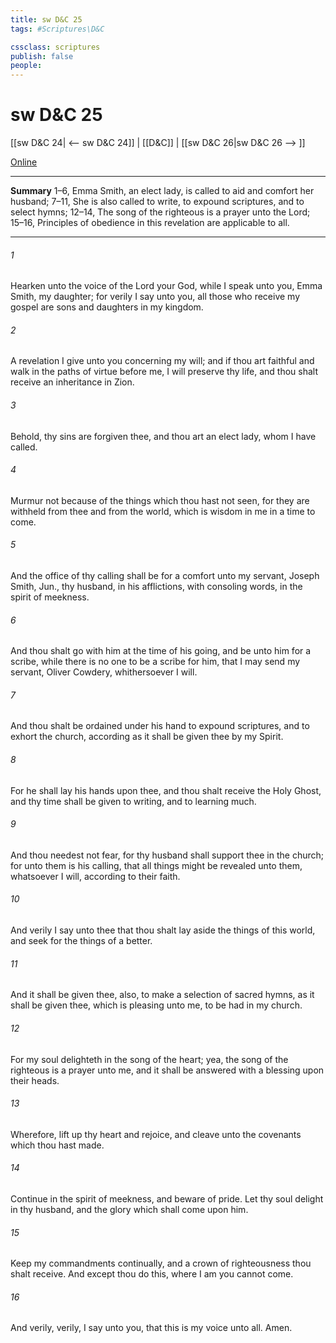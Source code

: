 ```yaml
---
title: sw D&C 25
tags: #Scriptures\D&C

cssclass: scriptures
publish: false
people:
---
```


# sw D&C 25
[[sw D&C 24| <-- sw D&C 24]] | [[D&C]] | [[sw D&C 26|sw D&C 26 --> ]]

[Online](https://churchofjesuschrist.org/study/scriptures/dc-testament/dc/25?lang=eng)

---
__Summary__
1–6, Emma Smith, an elect lady, is called to aid and comfort her husband; 7–11, She is also called to write, to expound scriptures, and to select hymns; 12–14, The song of the righteous is a prayer unto the Lord; 15–16, Principles of obedience in this revelation are applicable to all.

---
###### 1 
Hearken unto the voice of the Lord your God, while I speak unto you, Emma Smith, my daughter; for verily I say unto you, all those who receive my gospel are sons and daughters in my kingdom.

###### 2 
A revelation I give unto you concerning my will; and if thou art faithful and walk in the paths of virtue before me, I will preserve thy life, and thou shalt receive an inheritance in Zion.

###### 3 
Behold, thy sins are forgiven thee, and thou art an elect lady, whom I have called.

###### 4 
Murmur not because of the things which thou hast not seen, for they are withheld from thee and from the world, which is wisdom in me in a time to come.

###### 5 
And the office of thy calling shall be for a comfort unto my servant, Joseph Smith, Jun., thy husband, in his afflictions, with consoling words, in the spirit of meekness.

###### 6 
And thou shalt go with him at the time of his going, and be unto him for a scribe, while there is no one to be a scribe for him, that I may send my servant, Oliver Cowdery, whithersoever I will.

###### 7 
And thou shalt be ordained under his hand to expound scriptures, and to exhort the church, according as it shall be given thee by my Spirit.

###### 8 
For he shall lay his hands upon thee, and thou shalt receive the Holy Ghost, and thy time shall be given to writing, and to learning much.

###### 9 
And thou needest not fear, for thy husband shall support thee in the church; for unto them is his calling, that all things might be revealed unto them, whatsoever I will, according to their faith.

###### 10 
And verily I say unto thee that thou shalt lay aside the things of this world, and seek for the things of a better.

###### 11 
And it shall be given thee, also, to make a selection of sacred hymns, as it shall be given thee, which is pleasing unto me, to be had in my church.

###### 12 
For my soul delighteth in the song of the heart; yea, the song of the righteous is a prayer unto me, and it shall be answered with a blessing upon their heads.

###### 13 
Wherefore, lift up thy heart and rejoice, and cleave unto the covenants which thou hast made.

###### 14 
Continue in the spirit of meekness, and beware of pride. Let thy soul delight in thy husband, and the glory which shall come upon him.

###### 15 
Keep my commandments continually, and a crown of righteousness thou shalt receive. And except thou do this, where I am you cannot come.

###### 16 
And verily, verily, I say unto you, that this is my voice unto all. Amen.

